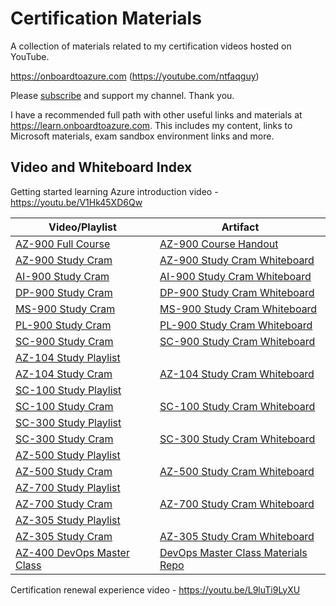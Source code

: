 # Certification Materials
A collection of materials related to my certification videos hosted on YouTube.

https://onboardtoazure.com (https://youtube.com/ntfaqguy)

Please [subscribe](https://www.youtube.com/channel/UCpIn7ox7j7bH_OFj7tYouOQ?sub_confirmation=1) and support my channel. Thank you.

I have a recommended full path with other useful links and materials at https://learn.onboardtoazure.com. This includes my content, links to Microsoft materials, exam sandbox environment links and more.

## Video and Whiteboard Index

Getting started learning Azure introduction video - https://youtu.be/V1Hk45XD6Qw

| Video/Playlist | Artifact |
|--|--|
| [AZ-900 Full Course](https://youtube.com/playlist?list=PLlVtbbG169nED0_vMEniWBQjSoxTsBYS3) | [AZ-900 Course Handout](/handouts/AZ-900-Course-Handout.pdf) |
| [AZ-900 Study Cram](https://youtu.be/tQp1YkB2Tgs) | [AZ-900 Study Cram Whiteboard](/whiteboards/AZ-900-Whiteboard.png) |
| [AI-900 Study Cram](https://youtu.be/E9aarWMLJw0) | [AI-900 Study Cram Whiteboard](/whiteboards/AI-900-Whiteboard.png) |
| [DP-900 Study Cram](https://youtu.be/LirvmXjZU90) | [DP-900 Study Cram Whiteboard](/whiteboards/DP-900-Whiteboard.png) |
| [MS-900 Study Cram](https://youtu.be/ZtOo7prP4_M) | [MS-900 Study Cram Whiteboard](/whiteboards/MS-900-Whiteboard.png) |
| [PL-900 Study Cram](https://youtu.be/lbPHM-MiEUA) | [PL-900 Study Cram Whiteboard](/whiteboards/PL-900-Whiteboard.png) |
| [SC-900 Study Cram](https://youtu.be/Bz-8jM3jg-8) | [SC-900 Study Cram Whiteboard](/whiteboards/SC-900-Whiteboard.png) |
| [AZ-104 Study Playlist](https://youtube.com/playlist?list=PLlVtbbG169nGlGPWs9xaLKT1KfwqREHbs) | |
| [AZ-104 Study Cram](https://youtu.be/VOod_VNgdJk) | [AZ-104 Study Cram Whiteboard](/whiteboards/AZ-104-Whiteboard.png) |
| [SC-100 Study Playlist](https://www.youtube.com/playlist?list=PLlVtbbG169nHcbeVtWUfP8BeEjGniBJeb) | |
| [SC-100 Study Cram](https://youtu.be/2Qu5gQjNQh4) | [SC-100 Study Cram Whiteboard](/whiteboards/SC-100-Whiteboard.png) |
| [SC-300 Study Playlist](https://youtube.com/playlist?list=PLlVtbbG169nGj4rfaMUQiKiBZNDlxoo0y) | |
| [SC-300 Study Cram](https://youtu.be/LGpgqRVG65g) | [SC-300 Study Cram Whiteboard](/whiteboards/SC-300-Whiteboard.png) |
| [AZ-500 Study Playlist](https://youtube.com/playlist?list=PLlVtbbG169nHw9T1L_CiLxC-DTwKu-BZG) | |
| [AZ-500 Study Cram](https://youtu.be/6vISzj-z8k4) | [AZ-500 Study Cram Whiteboard](/whiteboards/AZ-500-Whiteboard.png) |
| [AZ-700 Study Playlist](https://youtube.com/playlist?list=PLlVtbbG169nGeFODKRZhjqdSxFpSPXVOa) | |
| [AZ-700 Study Cram](https://youtu.be/nVZYDhB_M64) | [AZ-700 Study Cram Whiteboard](/whiteboards/AZ-700-Whiteboard.png) |
| [AZ-305 Study Playlist](https://youtube.com/playlist?list=PLlVtbbG169nHSnaP4ae33yQUI3zcmP5nP) | |
| [AZ-305 Study Cram](https://youtu.be/vq9LuCM4YP4) | [AZ-305 Study Cram Whiteboard](/whiteboards/AZ-305-Whiteboard.png) |
| [AZ-400 DevOps Master Class](https://youtube.com/playlist?list=PLlVtbbG169nFr8RzQ4GIxUEznpNR53ERq) | [DevOps Master Class Materials Repo](https://github.com/johnthebrit/DevOpsMC)|

Certification renewal experience video - https://youtu.be/L9luTi9LyXU